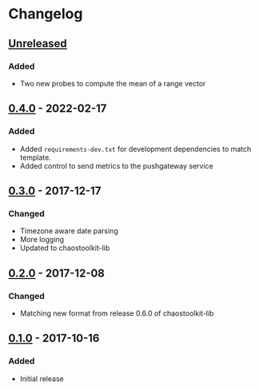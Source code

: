 # Changelog

## [Unreleased][]

[Unreleased]: https://github.com/chaostoolkit/chaostoolkit-prometheus/compare/0.4.0...HEAD

### Added

- Two new probes to compute the mean of a range vector

## [0.4.0][] - 2022-02-17

[0.4.0]: https://github.com/chaostoolkit/chaostoolkit-prometheus/compare/0.3.0...0.4.0

### Added

-   Added `requirements-dev.txt` for development dependencies to match template.
-   Added control to send metrics to the pushgateway service

## [0.3.0][] - 2017-12-17

[0.3.0]: https://github.com/chaostoolkit/chaostoolkit-prometheus/compare/0.2.0...0.3.0

### Changed

- Timezone aware date parsing
- More logging
- Updated to chaostoolkit-lib

## [0.2.0][] - 2017-12-08

[0.2.0]: https://github.com/chaostoolkit/chaostoolkit-prometheus/compare/0.1.0...0.2.0

### Changed

-   Matching new format from release 0.6.0 of chaostoolkit-lib

## [0.1.0][] - 2017-10-16

[0.1.0]: https://github.com/chaostoolkit/chaostoolkit-prometheus/tree/0.1.0

### Added

-   Initial release